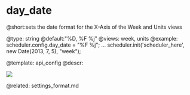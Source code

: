 day_date
=============
@short:sets the date format for the X-Axis of the Week and Units views
	

@type: string
@default:"%D, %F %j"
@views: week, units
@example:
scheduler.config.day_date = "%F %j";
...
scheduler.init('scheduler_here', new Date(2013, 7, 5), "week");

@template:	api_config
@descr:

<img src="api/weekView_properties.png"/>

@related:
	settings_format.md
